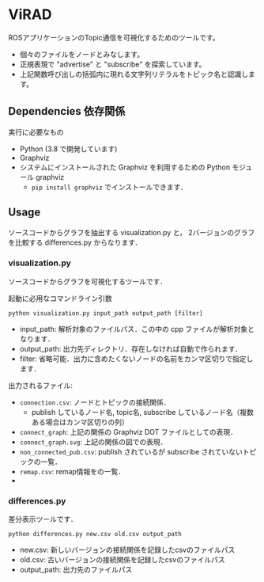 # ViRAD

ROSアプリケーションのTopic通信を可視化するためのツールです。
- 個々のファイルをノードとみなします。
- 正規表現で "advertise" と "subscribe" を探索しています。
- 上記関数呼び出しの括弧内に現れる文字列リテラルをトピック名と認識します。

## Dependencies 依存関係

実行に必要なもの

- Python (3.8 で開発しています)
- Graphviz
- システムにインストールされた Graphviz を利用するための Python モジュール graphviz 
  -  `pip install graphviz` でインストールできます．

## Usage

ソースコードからグラフを抽出する visualization.py と，
2バージョンのグラフを比較する differences.py からなります．

### visualization.py 

ソースコードからグラフを可視化するツールです．

起動に必用なコマンドライン引数

`python visualization.py input_path output_path [filter]`

- input_path: 解析対象のファイルパス．この中の cpp ファイルが解析対象となります．
- output_path: 出力先ディレクトリ．存在しなければ自動で作られます．
- filter: 省略可能．出力に含めたくないノードの名前をカンマ区切りで指定します．

出力されるファイル:
- `connection.csv`: ノードとトピックの接続関係．
  - publish しているノード名, topic名, subscribe しているノード名（複数ある場合はカンマ区切りの列）
- `connect_graph`: 上記の関係の Graphviz DOT ファイルとしての表現．
- `connect_graph.svg`: 上記の関係の図での表現．
- `non_connected_pub.csv`: publish されているが subscribe されていないトピックの一覧．
- `remap.csv`: remap情報をの一覧．
- 

### differences.py

差分表示ツールです．

`python differences.py new.csv old.csv output_path`

- new.csv: 新しいバージョンの接続関係を記録したcsvのファイルパス
- old.csv: 古いバージョンの接続関係を記録したcsvのファイルパス
- output_path: 出力先のファイルパス